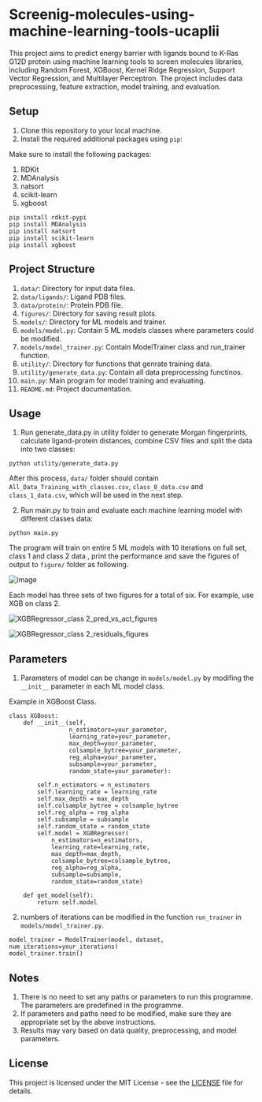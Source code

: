 # Screenig-molecules-using-machine-learning-tools-ucaplii

This project aims  to predict energy barrier with ligands bound to K-Ras G12D protein using machine learning tools to screen molecules libraries, including Random Forest, XGBoost, Kernel Ridge Regression, Support Vector Regression, and Multilayer Perceptron. The project includes data preprocessing, feature extraction, model training, and evaluation.

## Setup

1. Clone this repository to your local machine.
2. Install the required additional packages using `pip`:

Make sure to install the following packages:

1. RDKit
2. MDAnalysis
3. natsort
4. scikit-learn
5. xgboost
```
pip install rdkit-pypi
pip install MDAnalysis
pip install natsort
pip install scikit-learn
pip install xgboost
```


## Project Structure
1. `data/`: Directory for input data files.
2. `data/ligands/`: Ligand PDB files.
3. `data/protein/`: Protein PDB file.
4. `figures/`: Directory for saving result plots.
5. `models/`: Directory for ML models and trainer.
6. `models/model.py`: Contain 5 ML models classes where parameters could be modified.
7. `models/model_trainer.py`: Contain ModelTrainer class and run_trainer function.
8. `utility/`: Directory for functions that genrate training data.
9. `utility/generate_data.py`: Contain all data preprocessing functinos.
10. `main.py`: Main program for model training and evaluating.
11. `README.md`: Project documentation.

## Usage
1. Run generate_data.py in utility folder to generate Morgan fingerprints, calculate ligand-protein distances, combine CSV files and split the data into two classes:
```
python utility/generate_data.py
```
After this process, `data/` folder should contain `All_Data_Training_with_classes.csv`, `class_0_data.csv` and `class_1_data.csv`, which will be used in the next step.

2. Run main.py to train and evaluate each machine learning model with different classes data:
```
python main.py
```
The program will train on entire 5 ML models with 10 iterations on full set, class 1 and class 2 data , print the performance and save the figures of output to `figure/` folder as following.

![image](https://github.com/ucaplii/screening-molecules-libraries-using-machine-learning-tools-ucaplii/assets/114681378/0f58bfd3-d3a7-458a-b2be-cc0eb689496e)

Each model has three sets of two figures for a total of six. For example, use XGB on class 2.

![XGBRegressor_class 2_pred_vs_act_figures](https://github.com/ucaplii/screening-molecules-libraries-using-machine-learning-tools-ucaplii/assets/114681378/c1856c65-1356-4b28-8238-2cd255d30a1f)

![XGBRegressor_class 2_residuals_figures](https://github.com/ucaplii/screening-molecules-libraries-using-machine-learning-tools-ucaplii/assets/114681378/ce40b0eb-5d52-4931-af54-64ea775d7765)


## Parameters 
1. Parameters of model can be change in `models/model.py` by modifing the `__init__` parameter in each ML model class.

Example in XGBoost Class.

```
class XGBoost:
    def __init__(self,
                 n_estimators=your_parameter,
                 learning_rate=your_parameter,
                 max_depth=your_parameter,
                 colsample_bytree=your_parameter,
                 reg_alpha=your_parameter,
                 subsample=your_parameter,
                 random_state=your_parameter):

        self.n_estimators = n_estimators
        self.learning_rate = learning_rate
        self.max_depth = max_depth
        self.colsample_bytree = colsample_bytree
        self.reg_alpha = reg_alpha
        self.subsample = subsample
        self.random_state = random_state
        self.model = XGBRegressor(
            n_estimators=n_estimators,
            learning_rate=learning_rate,
            max_depth=max_depth,
            colsample_bytree=colsample_bytree,
            reg_alpha=reg_alpha,
            subsample=subsample,
            random_state=random_state)

    def get_model(self):
        return self.model
```
2. numbers of iterations can be modified in the function `run_trainer` in `models/model_trainer.py`.
```
model_trainer = ModelTrainer(model, dataset, num_iterations=your_iterations)
model_trainer.train()
```
## Notes

1. There is no need to set any paths or parameters to run this programme. The parameters are predefined in the programme.
2. If parameters and paths need to be modified, make sure they are appropriate set by the above instructions.
3. Results may vary based on data quality, preprocessing, and model parameters.

## License

This project is licensed under the MIT License - see the [LICENSE](LICENSE) file for details.

